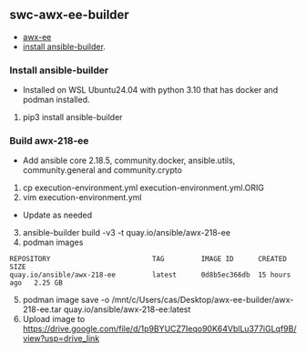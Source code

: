 ## swc-awx-ee-builder
* [awx-ee](https://github.com/ansible/awx-ee)
* [install ansible-builder](https://ansible-builder.readthedocs.io/en/stable/installation/).

### Install ansible-builder
* Installed on WSL Ubuntu24.04 with python 3.10 that has docker and podman installed.
1. pip3 install ansible-builder

### Build awx-218-ee 
* Add ansible core 2.18.5, community.docker, ansible.utils, community.general and community.crypto

1. cp execution-environment.yml execution-environment.yml.ORIG
2. vim execution-environment.yml
* Update as needed
3. ansible-builder build -v3 -t quay.io/ansible/awx-218-ee
4. podman images
```
REPOSITORY                         TAG         IMAGE ID      CREATED        SIZE
quay.io/ansible/awx-218-ee         latest      0d8b5ec366db  15 hours ago   2.25 GB
```
5. podman image save -o /mnt/c/Users/cas/Desktop/awx-ee-builder/awx-218-ee.tar quay.io/ansible/awx-218-ee:latest
6. Upload image to https://drive.google.com/file/d/1p9BYUCZ7Ieqo90K64VblLu377iGLqf9B/view?usp=drive_link

